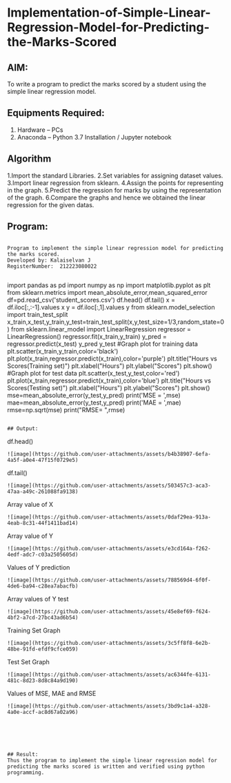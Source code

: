 # Implementation-of-Simple-Linear-Regression-Model-for-Predicting-the-Marks-Scored

## AIM:
To write a program to predict the marks scored by a student using the simple linear regression model.

## Equipments Required:
1. Hardware – PCs
2. Anaconda – Python 3.7 Installation / Jupyter notebook

## Algorithm
1.Import the standard Libraries.
2.Set variables for assigning dataset values.
3.Import linear regression from sklearn.
4.Assign the points for representing in the graph.
5.Predict the regression for marks by using the representation of the graph.
6.Compare the graphs and hence we obtained the linear regression for the given datas.
## Program:
```

Program to implement the simple linear regression model for predicting the marks scored.
Developed by: Kalaiselvan J
RegisterNumber:  212223080022


```
import pandas as pd
import numpy as np
import matplotlib.pyplot as plt
from sklearn.metrics import mean_absolute_error,mean_squared_error
df=pd.read_csv('student_scores.csv')
df.head()
df.tail()
x = df.iloc[:,:-1].values
x
y = df.iloc[:,1].values
y
from sklearn.model_selection import train_test_split
x_train,x_test,y_train,y_test=train_test_split(x,y,test_size=1/3,random_state=0)
from sklearn.linear_model import LinearRegression
regressor = LinearRegression()
regressor.fit(x_train,y_train)
y_pred = regressor.predict(x_test)
y_pred
y_test
#Graph plot for training data
plt.scatter(x_train,y_train,color='black')
plt.plot(x_train,regressor.predict(x_train),color='purple')
plt.title("Hours vs Scores(Training set)")
plt.xlabel("Hours")
plt.ylabel("Scores")
plt.show()
#Graph plot for test data
plt.scatter(x_test,y_test,color='red')
plt.plot(x_train,regressor.predict(x_train),color='blue')
plt.title("Hours vs Scores(Testing set)")
plt.xlabel("Hours")
plt.ylabel("Scores")
plt.show()
mse=mean_absolute_error(y_test,y_pred)
print('MSE = ',mse)
mae=mean_absolute_error(y_test,y_pred)
print('MAE = ',mae)
rmse=np.sqrt(mse)
print("RMSE= ",rmse)

```

## Output:
```
df.head()
```
![image](https://github.com/user-attachments/assets/b4b38907-6efa-4a5f-a0e4-47f15f0729e5)
```
df.tail()
```
![image](https://github.com/user-attachments/assets/503457c3-aca3-47aa-a49c-261088fa9138)
```
Array value of X
```
![image](https://github.com/user-attachments/assets/0daf29ea-913a-4eab-8c31-44f1411bad14)
```
Array value of Y
```
![image](https://github.com/user-attachments/assets/e3cd164a-f262-4edf-adc7-c03a2505605d)
```
Values of Y prediction
```
![image](https://github.com/user-attachments/assets/788569d4-6f0f-4de6-ba94-c28ea7abacfb)
```
Array values of Y test
```
![image](https://github.com/user-attachments/assets/45e8ef69-f624-4bf2-a7cd-27bc43ad6b54)
```
Training Set Graph
```
![image](https://github.com/user-attachments/assets/3c5ff8f8-6e2b-48be-91fd-efdf9cfce059)
```
Test Set Graph
```
![image](https://github.com/user-attachments/assets/ac6344fe-6131-481c-8d23-8d8c84a9d190)
```
Values of MSE, MAE and RMSE
```
![image](https://github.com/user-attachments/assets/3bd9c1a4-a328-4a0e-accf-ac8d67a02a96)






## Result:
Thus the program to implement the simple linear regression model for predicting the marks scored is written and verified using python programming.
